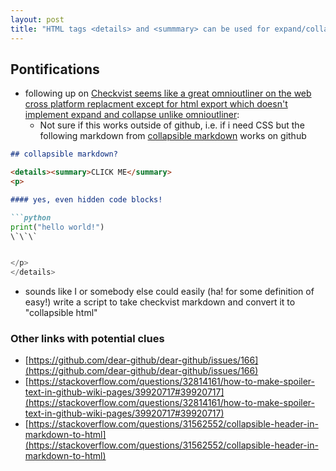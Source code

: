```yaml
---
layout: post
title: "HTML tags <details> and <summmary> can be used for expand/collapse with disclosure triangles"
---
```

## Pontifications

* following up on [Checkvist seems like a great omnioutliner on the web cross platform replacment except for html export which doesn't implement expand and collapse unlike omnioutliner](http://rolandtanglao.com/2018/11/25/p1-checkvist-webapp-for-outlining-good-so-far/):
  * Not sure if this works outside of github, i.e. if i need CSS but the following markdown from [collapsible markdown](https://gist.github.com/joyrexus/16041f2426450e73f5df9391f7f7ae5f) works on github

```md
## collapsible markdown?

<details><summary>CLICK ME</summary>
<p>

#### yes, even hidden code blocks!

```python
print("hello world!")
\`\`\`


</p>
</details>
```
  * sounds like I or somebody else could easily (ha! for some definition of easy!) write a script to take checkvist markdown and convert it to "collapsible html"
  
### Other links with potential clues

* [https://github.com/dear-github/dear-github/issues/166](https://github.com/dear-github/dear-github/issues/166)
* [https://stackoverflow.com/questions/32814161/how-to-make-spoiler-text-in-github-wiki-pages/39920717#39920717](https://stackoverflow.com/questions/32814161/how-to-make-spoiler-text-in-github-wiki-pages/39920717#39920717)
* [https://stackoverflow.com/questions/31562552/collapsible-header-in-markdown-to-html](https://stackoverflow.com/questions/31562552/collapsible-header-in-markdown-to-html)
